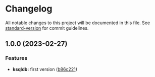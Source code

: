# Changelog

All notable changes to this project will be documented in this file. See [standard-version](https://github.com/conventional-changelog/standard-version) for commit guidelines.

## 1.0.0 (2023-02-27)


### Features

* **ksqldb:** first version ([b86c221](https://github.com/flinox/ksqldb-server/commit/b86c2216822ba7443fb11a0d538ed9e006d29e66))
